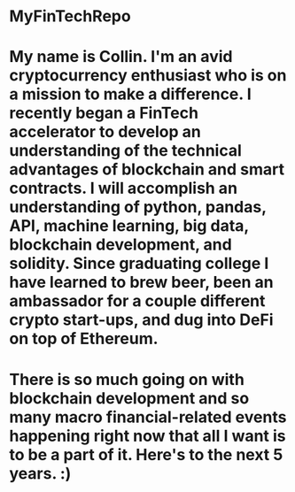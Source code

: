 # MyFinTechRepo

#  My name is Collin. I'm an avid cryptocurrency enthusiast who is on a mission to make a difference. I recently began a FinTech accelerator to develop an understanding of the technical advantages of blockchain and smart contracts. I will accomplish an understanding of python, pandas, API, machine learning, big data, blockchain development, and solidity. Since graduating college I have learned to brew beer, been an ambassador for a couple different crypto start-ups, and dug into DeFi on top of Ethereum. 

#  There is so much going on with blockchain development and so many macro financial-related events happening right now that all I want is to be a part of it. Here's to the next 5 years. :)
